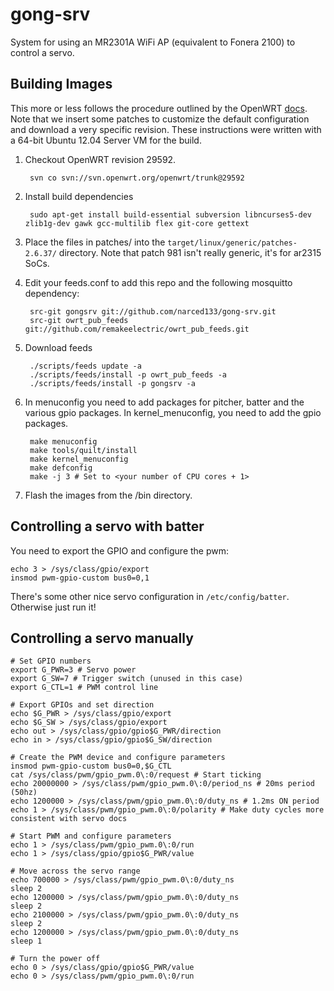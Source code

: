 gong-srv
========

System for using an MR2301A WiFi AP (equivalent to Fonera 2100) to control a servo.

Building Images
---------------

This more or less follows the procedure outlined by the OpenWRT [docs](http://wiki.openwrt.org/doc/howto/build).  Note that we insert some patches to customize the default configuration and download a very specific revision.  These instructions were written with a 64-bit Ubuntu 12.04 Server VM for the build.

1. Checkout OpenWRT revision 29592.

        svn co svn://svn.openwrt.org/openwrt/trunk@29592

1. Install build dependencies

        sudo apt-get install build-essential subversion libncurses5-dev zlib1g-dev gawk gcc-multilib flex git-core gettext

1. Place the files in patches/ into the `target/linux/generic/patches-2.6.37/` directory. Note that patch 981 isn't really generic, it's for ar2315 SoCs.

1. Edit your feeds.conf to add this repo and the following mosquitto dependency:

        src-git gongsrv git://github.com/narced133/gong-srv.git
        src-git owrt_pub_feeds git://github.com/remakeelectric/owrt_pub_feeds.git

1. Download feeds

        ./scripts/feeds update -a
        ./scripts/feeds/install -p owrt_pub_feeds -a
        ./scripts/feeds/install -p gongsrv -a

1. In menuconfig you need to add packages for pitcher, batter and the various gpio packages.  In kernel_menuconfig, you need to add the gpio packages.

        make menuconfig
        make tools/quilt/install
        make kernel_menuconfig
        make defconfig
        make -j 3 # Set to <your number of CPU cores + 1>

1. Flash the images from the /bin directory.

Controlling a servo with batter
------------------------------

You need to export the GPIO and configure the pwm:

    echo 3 > /sys/class/gpio/export
    insmod pwm-gpio-custom bus0=0,1

There's some other nice servo configuration in `/etc/config/batter`.  Otherwise just run it!

Controlling a servo manually
----------------------------

    # Set GPIO numbers
    export G_PWR=3 # Servo power
    export G_SW=7 # Trigger switch (unused in this case)
    export G_CTL=1 # PWM control line

    # Export GPIOs and set direction
    echo $G_PWR > /sys/class/gpio/export
    echo $G_SW > /sys/class/gpio/export
    echo out > /sys/class/gpio/gpio$G_PWR/direction
    echo in > /sys/class/gpio/gpio$G_SW/direction

    # Create the PWM device and configure parameters
    insmod pwm-gpio-custom bus0=0,$G_CTL
    cat /sys/class/pwm/gpio_pwm.0\:0/request # Start ticking
    echo 20000000 > /sys/class/pwm/gpio_pwm.0\:0/period_ns # 20ms period (50hz)
    echo 1200000 > /sys/class/pwm/gpio_pwm.0\:0/duty_ns # 1.2ms ON period
    echo 1 > /sys/class/pwm/gpio_pwm.0\:0/polarity # Make duty cycles more consistent with servo docs

    # Start PWM and configure parameters
    echo 1 > /sys/class/pwm/gpio_pwm.0\:0/run
    echo 1 > /sys/class/gpio/gpio$G_PWR/value

    # Move across the servo range
    echo 700000 > /sys/class/pwm/gpio_pwm.0\:0/duty_ns
    sleep 2
    echo 1200000 > /sys/class/pwm/gpio_pwm.0\:0/duty_ns
    sleep 2
    echo 2100000 > /sys/class/pwm/gpio_pwm.0\:0/duty_ns
    sleep 2
    echo 1200000 > /sys/class/pwm/gpio_pwm.0\:0/duty_ns
    sleep 1

    # Turn the power off
    echo 0 > /sys/class/gpio/gpio$G_PWR/value
    echo 0 > /sys/class/pwm/gpio_pwm.0\:0/run
